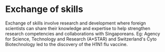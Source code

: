 # Exchange of skills
Exchange of skills involve research and development where foreign scientists can share their knowledge and expertise to help strengthen research competencies and collaborations with Singaporeans.
Eg: Agency for Science, Technology and Research (A\*STAR) and Switzerland's Cyto Biotechnology led to the discovery of the H1N1 flu vaccine.